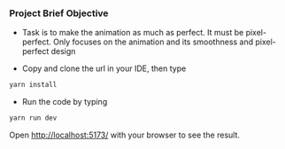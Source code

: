 ### Project Brief Objective

- Task is to make the animation as much as perfect. It must be pixel-perfect. Only focuses on the animation and its smoothness and pixel-perfect design

- Copy and clone the url in your IDE, then type

```bash
yarn install
```

- Run the code by typing

```bash
yarn run dev
```

Open [ http://localhost:5173/](http://localhost:5173/) with your browser to see the result.


